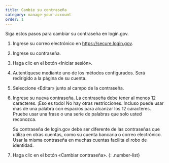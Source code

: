 ```yaml
---
title: Cambie su contraseña
category: manage-your-account
order: 1
---
```


Siga estos pasos para cambiar su contraseña en login.gov.

1. Ingrese su correo electrónico en https://secure.login.gov.
1. Ingrese su contraseña.
1. Haga clic en el botón «Iniciar sesión».
1. Autentíquese mediante uno de los métodos configurados. Será redirigido a la página de su cuenta.
1. Seleccione «Editar» junto al campo de la contraseña.
1. Ingrese su nueva contraseña.
    La contraseña debe tener al menos 12 caracteres. ¡Eso es todo! No hay otras restricciones. Incluso puede usar más de una palabra con espacios para alcanzar los 12 caracteres. Pruebe usar una frase o una serie de palabras que solo usted reconozca.

    Su contraseña de login.gov debe ser diferente de las contraseñas que utiliza en otras cuentas, como su cuenta bancaria o correo electrónico. Usar la misma contraseña en muchas cuentas facilita el robo de identidad.
1. Haga clic en el botón «Cambiar contraseña».
{: .number-list}
